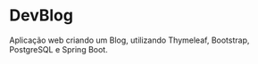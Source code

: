 # DevBlog
Aplicação web criando um Blog, utilizando Thymeleaf, Bootstrap, PostgreSQL e Spring Boot.

<blockquote class="imgur-embed-pub" lang="en" data-id="a/0Dzwglp" data-context="false" ><a href="//imgur.com/a/0Dzwglp"></a></blockquote><script async src="//s.imgur.com/min/embed.js" charset="utf-8"></script>
